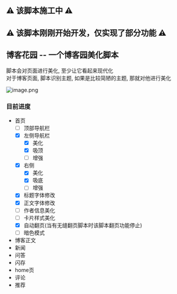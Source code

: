 ## ⚠️ 该脚本施工中 ⚠️

## ⚠️ 该脚本刚刚开始开发，仅实现了部分功能 ⚠️

## 博客花园 -- 一个博客园美化脚本

脚本会对页面进行美化, 至少让它看起来现代化  
对于博客页面, 脚本识别主题, 如果是比较简陋的主题, 那就对他进行美化

![image.png](https://s2.loli.net/2024/02/21/KB25YHTlV97i864.png)

### 目前进度

- 首页
    - [ ] 顶部导航栏
    - [x] 左侧导航栏
        - [x] 美化
        - [x] 吸顶
        - [ ] 增强
    - [x] 右侧
        - [x] 美化
        - [x] 吸底
        - [ ] 增强        
    - [x] 标题字体修改
    - [x] 正文字体修改
    - [ ] 作者信息美化
    - [ ] 卡片样式美化
    - [x] 自动翻页(当有无缝翻页脚本时该脚本翻页功能停止)
    - [ ] 暗色模式
- 博客正文
- 新闻
- 问答
- 闪存
- home页
- 评论
- 推荐

